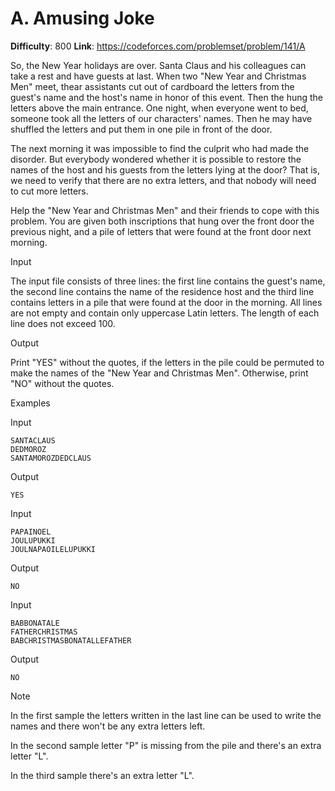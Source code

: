 # A. Amusing Joke 
**Difficulty**: 800 
**Link**: https://codeforces.com/problemset/problem/141/A

So, the New Year holidays are over. Santa Claus and his colleagues can take a
rest and have guests at last. When two "New Year and Christmas Men" meet,
thear assistants cut out of cardboard the letters from the guest's name and
the host's name in honor of this event. Then the hung the letters above the
main entrance. One night, when everyone went to bed, someone took all the
letters of our characters' names. Then he may have shuffled the letters and
put them in one pile in front of the door.

The next morning it was impossible to find the culprit who had made the
disorder. But everybody wondered whether it is possible to restore the names
of the host and his guests from the letters lying at the door? That is, we
need to verify that there are no extra letters, and that nobody will need to
cut more letters.

Help the "New Year and Christmas Men" and their friends to cope with this
problem. You are given both inscriptions that hung over the front door the
previous night, and a pile of letters that were found at the front door next
morning.

Input

The input file consists of three lines: the first line contains the guest's
name, the second line contains the name of the residence host and the third
line contains letters in a pile that were found at the door in the morning.
All lines are not empty and contain only uppercase Latin letters. The length
of each line does not exceed 100.

Output

Print "YES" without the quotes, if the letters in the pile could be permuted
to make the names of the "New Year and Christmas Men". Otherwise, print "NO"
without the quotes.

Examples

Input

    
    
    SANTACLAUS  
    DEDMOROZ  
    SANTAMOROZDEDCLAUS  
    

Output

    
    
    YES  
    

Input

    
    
    PAPAINOEL  
    JOULUPUKKI  
    JOULNAPAOILELUPUKKI  
    

Output

    
    
    NO  
    

Input

    
    
    BABBONATALE  
    FATHERCHRISTMAS  
    BABCHRISTMASBONATALLEFATHER  
    

Output

    
    
    NO  
    

Note

In the first sample the letters written in the last line can be used to write
the names and there won't be any extra letters left.

In the second sample letter "P" is missing from the pile and there's an extra
letter "L".

In the third sample there's an extra letter "L".

